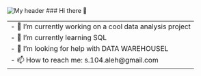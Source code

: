 <head>
  <img src="[https://media.giphy.com/media/AKaNwODuQ4ivm/giphy.gif](https://i.pinimg.com/originals/fb/49/66/fb496654ca20d03cc8725e52426d35fa.gif)" alt="My header">
</head>
### Hi there 👋
<table>
  <tr>
    <td>- 🔭 I’m currently working on a cool data analysis project </td>
  </tr>
  <tr>
    <td>- 🌱 I’m currently learning SQL</td>
  </tr>
   <tr>
    <td>- 🤔 I’m looking for help with DATA WAREHOUSEL</td>
  </tr>
   <tr>
    <td>- 📫 How to reach me: s.104.aleh@gmail.com</td>
  </tr>
</table>







